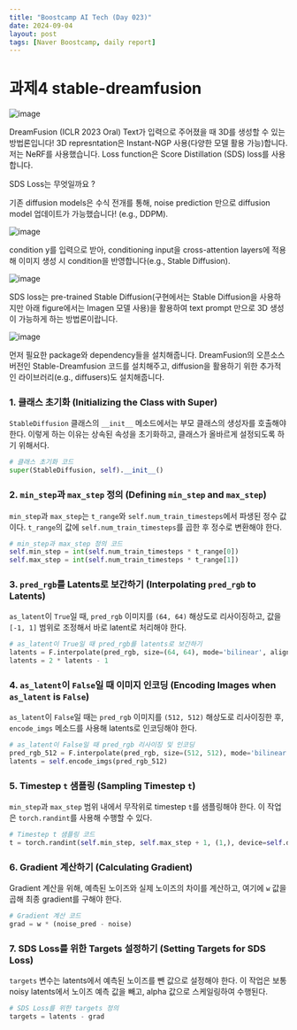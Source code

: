 ```yaml
---
title: "Boostcamp AI Tech (Day 023)"
date: 2024-09-04
layout: post
tags: [Naver Boostcamp, daily report]
---
```


# 과제4 stable-dreamfusion
![image](https://github.com/user-attachments/assets/7630e0d3-0831-4a83-b877-7b454c80f347)

DreamFusion (ICLR 2023 Oral) Text가 입력으로 주어졌을 때 3D를 생성할 수 있는 방법론입니다! 3D represntation은 Instant-NGP 사용(다양한 모델 활용 가능)합니다. 저는 NeRF를 사용했습니다. Loss function은 Score Distillation (SDS) loss를 사용합니다.

SDS Loss는 무엇일까요 ?

기존 diffusion models은 수식 전개를 통해, noise prediction 만으로 diffusion model 업데이트가 가능했습니다! (e.g., DDPM).

![image](https://github.com/user-attachments/assets/e028ca94-4d0f-4c19-9a28-b9d0be3e87af)

condition y를 입력으로 받아, conditioning input을 cross-attention layers에 적용해 이미지 생성 시 condition을 반영합니다(e.g., Stable Diffusion).

![image](https://github.com/user-attachments/assets/5f102146-ad9c-4502-8148-68c0b95d815f)

SDS loss는 pre-trained Stable Diffusion(구현에서는 Stable Diffusion을 사용하지만 아래 figure에서는 Imagen 모델 사용)을 활용하여 text prompt 만으로 3D 생성이 가능하게 하는 방법론이랍니다.

![image](https://github.com/user-attachments/assets/8a2d4e40-88c2-46f3-9aa5-c26d54d7ecba)

먼저 필요한 package와 dependency들을 설치해줍니다.
DreamFusion의 오픈소스 버전인 Stable-Dreamfusion 코드를 설치해주고, diffusion을 활용하기 위한 추가적인 라이브러리(e.g., diffusers)도 설치해줍니다.

### 1. 클래스 초기화 (Initializing the Class with Super)
`StableDiffusion` 클래스의 `__init__` 메소드에서는 부모 클래스의 생성자를 호출해야 한다. 이렇게 하는 이유는 상속된 속성을 초기화하고, 클래스가 올바르게 설정되도록 하기 위해서다. 

```python
# 클래스 초기화 코드
super(StableDiffusion, self).__init__()
```

### 2. `min_step`과 `max_step` 정의 (Defining `min_step` and `max_step`)
`min_step`과 `max_step`는 `t_range`와 `self.num_train_timesteps`에서 파생된 정수 값이다. `t_range`의 값에 `self.num_train_timesteps`를 곱한 후 정수로 변환해야 한다.

```python
# min_step과 max_step 정의 코드
self.min_step = int(self.num_train_timesteps * t_range[0])
self.max_step = int(self.num_train_timesteps * t_range[1])
```

### 3. `pred_rgb`를 Latents로 보간하기 (Interpolating `pred_rgb` to Latents)
`as_latent`이 `True`일 때, `pred_rgb` 이미지를 `(64, 64)` 해상도로 리사이징하고, 값을 `[-1, 1]` 범위로 조정해서 바로 latent로 처리해야 한다.

```python
# as_latent이 True일 때 pred_rgb를 latents로 보간하기
latents = F.interpolate(pred_rgb, size=(64, 64), mode='bilinear', align_corners=False)
latents = 2 * latents - 1
```

### 4. `as_latent`이 `False`일 때 이미지 인코딩 (Encoding Images when `as_latent` is `False`)
`as_latent`이 `False`일 때는 `pred_rgb` 이미지를 `(512, 512)` 해상도로 리사이징한 후, `encode_imgs` 메소드를 사용해 latents로 인코딩해야 한다.

```python
# as_latent이 False일 때 pred_rgb 리사이징 및 인코딩
pred_rgb_512 = F.interpolate(pred_rgb, size=(512, 512), mode='bilinear', align_corners=False)
latents = self.encode_imgs(pred_rgb_512)
```

### 5. Timestep `t` 샘플링 (Sampling Timestep `t`)
`min_step`과 `max_step` 범위 내에서 무작위로 timestep `t`를 샘플링해야 한다. 이 작업은 `torch.randint`를 사용해 수행할 수 있다.

```python
# Timestep t 샘플링 코드
t = torch.randint(self.min_step, self.max_step + 1, (1,), device=self.device)
```

### 6. Gradient 계산하기 (Calculating Gradient)
Gradient 계산을 위해, 예측된 노이즈와 실제 노이즈의 차이를 계산하고, 여기에 `w` 값을 곱해 최종 gradient를 구해야 한다.

```python
# Gradient 계산 코드
grad = w * (noise_pred - noise)
```

### 7. SDS Loss를 위한 Targets 설정하기 (Setting Targets for SDS Loss)
`targets` 변수는 latents에서 예측된 노이즈를 뺀 값으로 설정해야 한다. 이 작업은 보통 noisy latents에서 노이즈 예측 값을 빼고, alpha 값으로 스케일링하여 수행된다.

```python
# SDS Loss를 위한 targets 정의
targets = latents - grad
```
